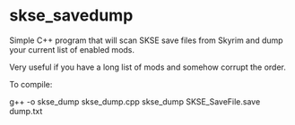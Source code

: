 skse_savedump
=============

Simple C++ program that will scan SKSE save files from Skyrim and dump your current list of enabled mods.

Very useful if you have a long list of mods and somehow corrupt the order.


To compile:

g++ -o skse_dump skse_dump.cpp
skse_dump SKSE_SaveFile.save dump.txt
